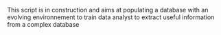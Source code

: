 This script is in construction and aims at populating a database with an evolving environnement to train data analyst to extract useful information from a complex database